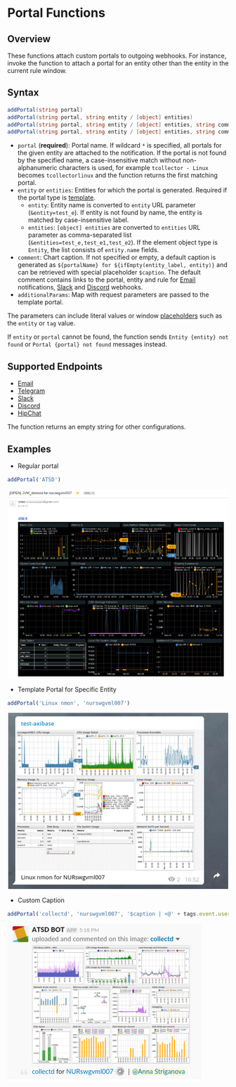# Portal Functions

## Overview

These functions attach custom portals to outgoing webhooks. For instance, invoke the function to attach a portal for an entity other than the entity in the current rule window.

## Syntax

```csharp
addPortal(string portal)
addPortal(string portal, string entity / [object] entities)
addPortal(string portal, string entity / [object] entities, string comment)
addPortal(string portal, string entity / [object] entities, string comment, map additionalParams)
```

* `portal` (**required**): Portal name. If wildcard `*` is specified, all portals for the given entity are attached to the notification. If the portal is not found by the specified name, a case-insensitive match without non-alphanumeric characters is used, for example `tcollector - Linux` becomes `tcollectorlinux` and the function returns the first matching portal.
* `entity` or `entities`: Entities for which the portal is generated. Required if the portal type is [template](../portals/portals-overview.md#template-portals).
  * `entity`: Entity name is converted to `entity` URL parameter (`&entity=test_e`). If entity is not found by name, the entity is matched by case-insensitive label.
  * `entities`: `[object] entities` are converted to `entities` URL parameter as comma-separated list (`&entities=test_e,test_e1,test_e2`). If the element object type is `Entity`, the list consists of `entity.name` fields.
* `comment`: Chart caption. If not specified or empty, a default caption is generated as `${portalName} for ${ifEmpty(entity_label, entity)}` and can be retrieved with special placeholder `$caption`. The default comment contains links to the portal, entity and rule for [Email](email.md) notifications, [Slack](notifications/slack.md) and [Discord](notifications/discord.md) webhooks.
* `additionalParams`: Map with request parameters are passed to the template portal.

The parameters can include literal values or window [placeholders](placeholders.md) such as the `entity` or `tag` value.

If `entity` or `portal` cannot be found, the function sends `Entity {entity} not found` or `Portal {portal} not found` messages instead.

## Supported Endpoints

* [Email](email.md)
* [Telegram](notifications/telegram.md)
* [Slack](notifications/slack.md)
* [Discord](notifications/discord.md)
* [HipChat](notifications/hipchat.md)

The function returns an empty string for other configurations.

## Examples

* Regular portal

```javascript
addPortal('ATSD')
```

![](./images/functions-portal-1.png)

* Template Portal for Specific Entity

```javascript
addPortal('Linux nmon', 'nurswgvml007')
```

![](./images/functions-portal-2.png)

* Custom Caption

```javascript
addPortal('collectd', 'nurswgvml007', '$caption | <@' + tags.event.user + '>')
```

![](./images/functions-portal-3.png)
